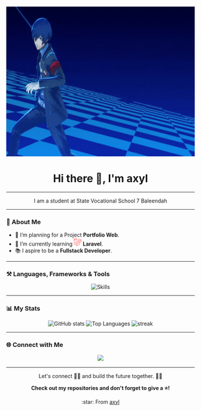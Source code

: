 <p align="center">
  <img src="/asset/Lets Go Yes GIF by ATLUS West.gif" width="700px" height="400px" title="Intro Card" alt="Intro Card">
</p>
<h1 align="center">Hi there 👋, I'm axyl</h1>

---

<p align="center">I am a student at State Vocational School 7 Baleendah</p>

---

### 🔭 About Me
- 🌟 I’m planning for a Project **Portfolio Web**.
- 📖 I’m currently learning <img src="/asset/laravel.png" style="width: 20px;"> **Laravel**.
- :books: I aspire to be a **Fullstack Developer**.

---

### ⚒ Languages, Frameworks & Tools
<div align="center">
  <img src="https://skillicons.dev/icons?i=html,css,tailwind,laravel,php,mysql,vscode&perline=8" alt="Skills">
</div>

---

### 📊 My Stats
<div align="center">
  
![GitHub stats](https://github-readme-stats.vercel.app/api?username=3cvvh&show_icons=true&theme=tokyonight)
![Top Languages](https://github-readme-stats.vercel.app/api/top-langs/?username=3cvvh&layout=compact&theme=tokyonight&size_weight=0.5&count_weight=0.5)
![streak](https://streak-stats.demolab.com?user=3cvvh&theme=tokyonight&hide_border=true)


</div>

---

### 🌐 Connect with Me
<div align="center"> 
  <a href="https://www.instagram.com/axylfff/" target="_blank">
    <img src="https://img.shields.io/badge/Instagram-E4405F?style=for-the-badge&logo=instagram&logoColor=white" target="_blank">
  </a>
</div>

---

<p align="center">Let's connect 👨‍💻 and build the future together. 🚀✨</p>

<p align="center"><b>Check out my repositories and don't forget to give a ⭐!</b></p>

<p align="center">:star: From <a href="https://github.com/3cvvh">axyl</a> 
